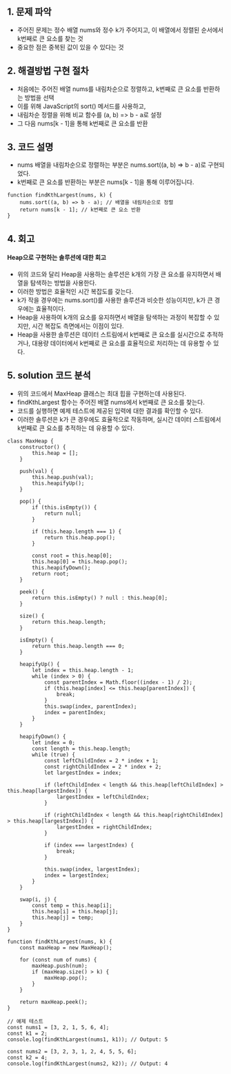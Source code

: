 ​​​​​​​
## 1. 문제 파악
- 주어진 문제는 정수 배열 nums와 정수 k가 주어지고, 이 배열에서 정렬된 순서에서 k번째로 큰 요소를 찾는 것
- 중요한 점은 중복된 값이 있을 수 있다는 것

## 2. 해결방법 구현 절차
- 처음에는 주어진 배열 nums를 내림차순으로 정렬하고, k번째로 큰 요소를 반환하는 방법을 선택
- 이를 위해 JavaScript의 sort() 메서드를 사용하고,
- 내림차순 정렬을 위해 비교 함수를 (a, b) => b - a로 설정
- 그 다음 nums[k - 1]을 통해 k번째로 큰 요소를 반환

## 3. 코드 설명
- nums 배열을 내림차순으로 정렬하는 부분은 nums.sort((a, b) => b - a)로 구현되었다.
- k번째로 큰 요소를 반환하는 부분은 nums[k - 1]을 통해 이루어집니다.
```
function findKthLargest(nums, k) {
    nums.sort((a, b) => b - a); // 배열을 내림차순으로 정렬
    return nums[k - 1]; // k번째로 큰 요소 반환
}
```

## 4. 회고
#### Heap으로 구현하는 솔루션에 대한 회고
- 위의 코드와 달리 Heap을 사용하는 솔루션은 k개의 가장 큰 요소를 유지하면서 배열을 탐색하는 방법을 사용한다.
- 이러한 방법은 효율적인 시간 복잡도를 갖는다.
- k가 작을 경우에는 nums.sort()를 사용한 솔루션과 비슷한 성능이지만, k가 큰 경우에는 효율적이다.
- Heap을 사용하여 k개의 요소를 유지하면서 배열을 탐색하는 과정이 복잡할 수 있지만, 시간 복잡도 측면에서는 이점이 있다.
- Heap을 사용한 솔루션은 데이터 스트림에서 k번째로 큰 요소를 실시간으로 추적하거나, 대용량 데이터에서 k번째로 큰 요소를 효율적으로 처리하는 데 유용할 수 있다.

## 5. solution 코드 분석
- 위의 코드에서 MaxHeap 클래스는 최대 힙을 구현하는데 사용된다.
- findKthLargest 함수는 주어진 배열 nums에서 k번째로 큰 요소를 찾는다.
- 코드를 실행하면 예제 테스트에 제공된 입력에 대한 결과를 확인할 수 있다.
- 이러한 솔루션은 k가 큰 경우에도 효율적으로 작동하며, 실시간 데이터 스트림에서 k번째로 큰 요소를 추적하는 데 유용할 수 있다.

```
class MaxHeap {
    constructor() {
        this.heap = [];
    }

    push(val) {
        this.heap.push(val);
        this.heapifyUp();
    }

    pop() {
        if (this.isEmpty()) {
            return null;
        }

        if (this.heap.length === 1) {
            return this.heap.pop();
        }

        const root = this.heap[0];
        this.heap[0] = this.heap.pop();
        this.heapifyDown();
        return root;
    }

    peek() {
        return this.isEmpty() ? null : this.heap[0];
    }

    size() {
        return this.heap.length;
    }

    isEmpty() {
        return this.heap.length === 0;
    }

    heapifyUp() {
        let index = this.heap.length - 1;
        while (index > 0) {
            const parentIndex = Math.floor((index - 1) / 2);
            if (this.heap[index] <= this.heap[parentIndex]) {
                break;
            }
            this.swap(index, parentIndex);
            index = parentIndex;
        }
    }

    heapifyDown() {
        let index = 0;
        const length = this.heap.length;
        while (true) {
            const leftChildIndex = 2 * index + 1;
            const rightChildIndex = 2 * index + 2;
            let largestIndex = index;

            if (leftChildIndex < length && this.heap[leftChildIndex] > this.heap[largestIndex]) {
                largestIndex = leftChildIndex;
            }

            if (rightChildIndex < length && this.heap[rightChildIndex] > this.heap[largestIndex]) {
                largestIndex = rightChildIndex;
            }

            if (index === largestIndex) {
                break;
            }

            this.swap(index, largestIndex);
            index = largestIndex;
        }
    }

    swap(i, j) {
        const temp = this.heap[i];
        this.heap[i] = this.heap[j];
        this.heap[j] = temp;
    }
}

function findKthLargest(nums, k) {
    const maxHeap = new MaxHeap();

    for (const num of nums) {
        maxHeap.push(num);
        if (maxHeap.size() > k) {
            maxHeap.pop();
        }
    }

    return maxHeap.peek();
}

// 예제 테스트
const nums1 = [3, 2, 1, 5, 6, 4];
const k1 = 2;
console.log(findKthLargest(nums1, k1)); // Output: 5

const nums2 = [3, 2, 3, 1, 2, 4, 5, 5, 6];
const k2 = 4;
console.log(findKthLargest(nums2, k2)); // Output: 4

```
